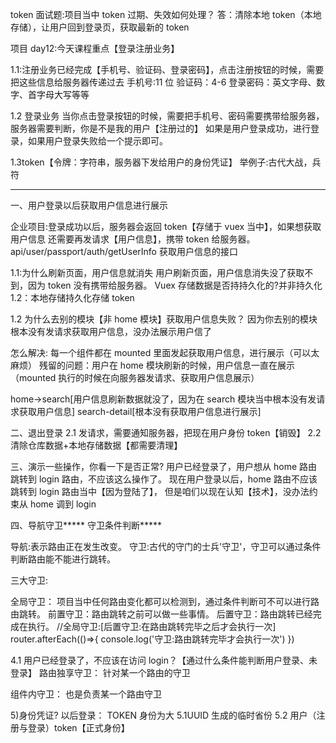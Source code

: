 token 面试题:项目当中 token 过期、失效如何处理？
答：清除本地 token（本地存储），让用户回到登录页，获取最新的 token

项目 day12:今天课程重点【登录注册业务】

1.1:注册业务已经完成【手机号、验证码、登录密码】，点击注册按钮的时候，需要把这些信息给服务器传递过去
手机号:11 位
验证码：4-6
登录密码：英文字母、数字、首字母大写等等

1.2 登录业务
当你点击登录按钮的时候，需要把手机号、密码需要携带给服务器，服务器需要判断，你是不是我的用户【注册过的】
如果是用户登录成功，进行登录，如果用户登录失败给一个提示即可。

1.3token【令牌：字符串，服务器下发给用户的身份凭证】
举例子:古代大战，兵符

---

一、用户登录以后获取用户信息进行展示

企业项目:登录成功以后，服务器会返回 token【存储于 vuex 当中】，如果想获取用户信息
还需要再发请求【用户信息】，携带 token 给服务器。
api/user/passport/auth/getUserInfo 获取用户信息的接口

1.1:为什么刷新页面，用户信息就消失
用户刷新页面，用户信息消失没了获取不到，因为 token 没有携带给服务器。
Vuex 存储数据是否持持久化的?并非持久化
1.2：本地存储持久化存储 token

1.2 为什么去别的模块【非 home 模块】获取用户信息失败？
因为你去别的模块根本没有发请求获取用户信息，没办法展示用户信了

怎么解决:
每一个组件都在 mounted 里面发起获取用户信息，进行展示（可以太麻烦）
残留的问题：用户在 home 模块刷新的时候，用户信息一直在展示（mounted 执行的时候在向服务器发请求、获取用户信息展示）

home->search[用户信息刷新数据就没了，因为在 search 模块当中根本没有发请求获取用户信息]
search-detail[根本没有获取用户信息进行展示]

二、退出登录
2.1 发请求，需要通知服务器，把现在用户身份 token【销毁】
2.2 清除仓库数据+本地存储数据【都需要清理】

三、演示一些操作，你看一下是否正常?
用户已经登录了，用户想从 home 路由跳转到 login 路由，不应该这么操作了。
现在用户登录以后，home 路由不应该跳转到 login 路由当中【因为登陆了】，
但是咱们以现在认知【技术】，没办法约束从 home 调到 login

四、导航守卫**\***
守卫条件判断**\***

导航:表示路由正在发生改变。
守卫:古代的守门的士兵'守卫'，守卫可以通过条件判断路由能不能进行跳转。

三大守卫:

全局守卫：
项目当中任何路由变化都可以检测到，通过条件判断可不可以进行路由跳转。
前置守卫：路由跳转之前可以做一些事情。
后置守卫：路由跳转已经完成在执行。
//全局守卫:[后置守卫:在路由跳转完毕之后才会执行一次]
router.afterEach(()=>{
console.log('守卫:路由跳转完毕才会执行一次')
})

4.1 用户已经登录了，不应该在访问 login？【通过什么条件能判断用户登录、未登录】
路由独享守卫：
针对某一个路由的守卫

组件内守卫：
也是负责某一个路由守卫

5)身份凭证?
以后登录：
TOKEN 身份为大
5.1UUID 生成的临时省份
5.2 用户（注册与登录）token【正式身份】
